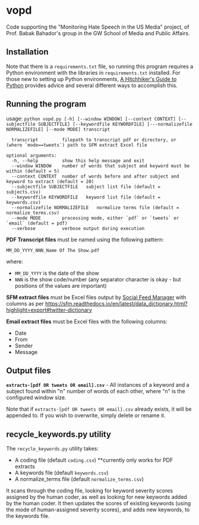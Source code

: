 # vopd
Code supporting the "Monitoring Hate Speech in the US Media" project, of Prof. Babak Bahador's group in the GW School of Media and Public Affairs.

## Installation

Note that there is a `requirements.txt` file, so running this program requires a Python environment with the libraries in `requirements.txt` installed.  For those new to setting up Python environments, [A Hitchhiker's Guide to Python](https://docs.python-guide.org/) provides advice and several different ways to accomplish this.

## Running the program

usage: `python vopd.py [-h] [--window WINDOW] [--context CONTEXT] [--subjectfile SUBJECTFILE] [--keywordfile KEYWORDFILE] [---normalizefile NORMALIZEFILE] [--mode MODE] transcript`

```positional arguments:
  transcript         filepath to transcript pdf or directory, or (where `mode==tweets`) path to SFM extract Excel file

optional arguments:
  -h, --help         show this help message and exit
  --window WINDOW    number of words that subject and keyword must be within (default = 5)
  --context CONTEXT  number of words before and after subject and keyword to extract (default = 20)
  --subjectfile SUBJECTFILE   subject list file (default = subjects.csv)
  --keywordfile KEYWORDFILE   keyword list file (default = keywords.csv)
  --normalizefile NORMALIZEFILE   normalize terms file (default = normalize_terms.csv)
  --mode MODE        processing mode, either `pdf` or `tweets` or `email` (default = pdf)
  --verbose          verbose output during execution
```

**PDF Transcript files** must be named using the following pattern:

`MM_DD_YYYY_NNN_Name Of The Show.pdf`

where:
 - `MM_DD_YYYY` is the date of the show
 - `NNN` is the show code/number
(any separator character is okay - but positions of the values are important)

**SFM extract files** must be Excel files output by [Social Feed Manager](https://gwu-libraries.github.io/sfm-ui/) with columns as per https://sfm.readthedocs.io/en/latest/data_dictionary.html?highlight=export#twitter-dictionary

**Email extract files** must be Excel files with the following columns:
* Date
* From
* Sender
* Message


## Output files

**`extracts-[pdf OR tweets OR email].csv`** - All instances of a keyword and a subject found within "n" number
of words of each other, where "n" is the configured window size.

Note that if `extracts-[pdf OR tweets OR email].csv` already exists, it will be appended to.  If you wish to overwrite, simply delete or rename it.


## recycle_keywords.py utility

The `recycle_keywords.py` utility takes:
- A coding file (default `coding.csv`)  **currently only works for PDF extracts
- A keywords file (default `keywords.csv`)
- A normalize_terms file (default `normalize_terms.csv`)

It scans through the coding file, looking for keyword severity scores assigned by the human coder, as well as looking for new keywords added by the human coder.  It then updates the scores of existing keywords (using the mode of human-assigned severity scores), and adds new keywords, to the keywords file.



